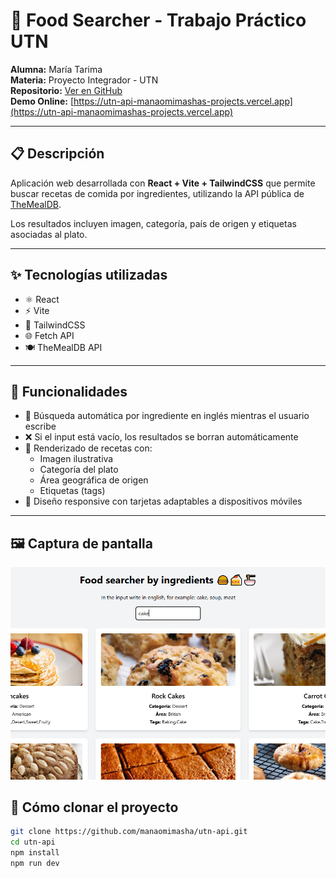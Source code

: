 # 🍔 Food Searcher - Trabajo Práctico UTN

**Alumna:** María Tarima  
**Materia:** Proyecto Integrador - UTN  
**Repositorio:** [Ver en GitHub](https://github.com/manaomimasha/utn-api)  
**Demo Online:** [https://utn-api-manaomimashas-projects.vercel.app](https://utn-api-manaomimashas-projects.vercel.app)

---

## 📋 Descripción

Aplicación web desarrollada con **React + Vite + TailwindCSS** que permite buscar recetas de comida por ingredientes, utilizando la API pública de [TheMealDB](https://www.themealdb.com/).

Los resultados incluyen imagen, categoría, país de origen y etiquetas asociadas al plato.

---

## ✨ Tecnologías utilizadas

- ⚛️ React
- ⚡ Vite
- 🎨 TailwindCSS
- 🌐 Fetch API
- 🍽️ TheMealDB API

---

## 🧪 Funcionalidades

- 🔎 Búsqueda automática por ingrediente en inglés mientras el usuario escribe
- ❌ Si el input está vacío, los resultados se borran automáticamente
- 🧾 Renderizado de recetas con:
  - Imagen ilustrativa
  - Categoría del plato
  - Área geográfica de origen
  - Etiquetas (tags)
- 📱 Diseño responsive con tarjetas adaptables a dispositivos móviles


---

## 🖼️ Captura de pantalla

![alt text](image-1.png)

## 📁 Cómo clonar el proyecto

```bash
git clone https://github.com/manaomimasha/utn-api.git
cd utn-api
npm install
npm run dev
